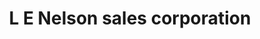 ---
title: "L E Nelson sales corporation"
url: /las-vegas/l-e-nelson-sales-corporation/
shop: lamps
---